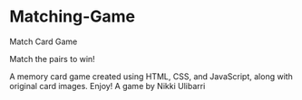 # Matching-Game
Match Card Game

Match the pairs to win!

A memory card game created using HTML, CSS, and JavaScript, along with original card images. Enjoy!
A game by Nikki Ulibarri